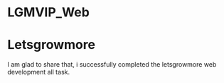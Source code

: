 # LGMVIP_Web
# Letsgrowmore
I am glad to share that, i successfully completed the letsgrowmore web development all task.
